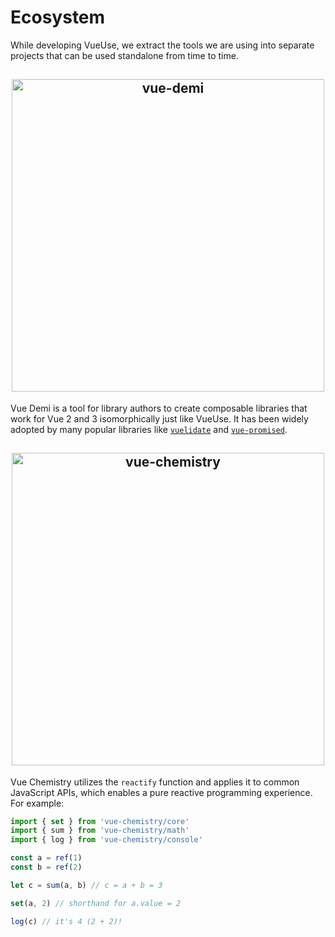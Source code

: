 # Ecosystem

While developing VueUse, we extract the tools we are using into separate projects that can be used standalone from time to time.

<h2 align="center">
<a href="https://github.com/vueuse/vue-demi" target="_blank">
<img src="https://github.com/vueuse/vue-demi/raw/master/assets/banner.png" alt="vue-demi" width="500"/>
</a>
</h2>

Vue Demi is a tool for library authors to create composable libraries that work for Vue 2 and 3 isomorphically just like VueUse. It has been widely adopted by many popular libraries like [`vuelidate`](https://github.com/vuelidate/vuelidate) and [`vue-promised`](https://github.com/posva/vue-promised).

<h2 align="center">
<a href="https://github.com/vueuse/vue-chemistry" target="_blank">
<img src="https://github.com/vueuse/vue-chemistry/raw/main/res/hero.png" alt="vue-chemistry" width="500"/>
</a>
</h2>

Vue Chemistry utilizes the `reactify` function and applies it to common JavaScript APIs, which enables a pure reactive programming experience. For example:

```js
import { set } from 'vue-chemistry/core'
import { sum } from 'vue-chemistry/math'
import { log } from 'vue-chemistry/console'

const a = ref(1)
const b = ref(2)

let c = sum(a, b) // c = a + b = 3

set(a, 2) // shorthand for a.value = 2

log(c) // it's 4 (2 + 2)!
```
